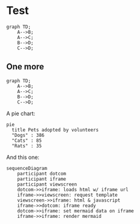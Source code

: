 # Test

```mermaid
graph TD;
	A-->B;
	A-->C;
	B-->D;
	C-->D;
```

## One more

```mermaid!
graph TD;
	A-->B;
	A-->C;
	B-->D;
	C-->D;
```

A pie chart:

```mermaid
pie
  title Pets adopted by volunteers
  "Dogs" : 386
  "Cats" : 85
  "Rats" : 35
```

And this one:

```mermaid
sequenceDiagram
    participant dotcom
    participant iframe
    participant viewscreen
    dotcom->>iframe: loads html w/ iframe url
    iframe->>viewscreen: request template
    viewscreen->>iframe: html & javascript
    iframe->>dotcom: iframe ready
    dotcom->>iframe: set mermaid data on iframe
    iframe->>iframe: render mermaid
```
